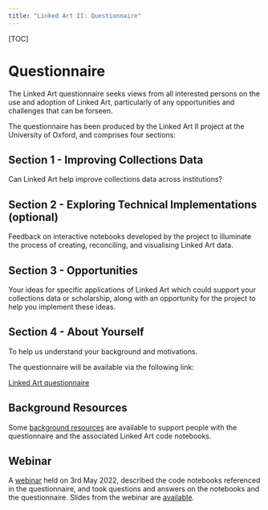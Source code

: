 ```yaml
---
title: "Linked Art II: Questionnaire"
---
```


[TOC]

# Questionnaire

The Linked Art questionnaire seeks views from all interested persons on the use and adoption of Linked Art, particularly of any opportunities and challenges that can be forseen. 

The questionnaire has been produced by the Linked Art II project at the University of Oxford, and comprises four sections:

## Section 1 - Improving Collections Data
Can Linked Art help improve collections data across institutions?

## Section 2 - Exploring Technical Implementations (optional)
Feedback on interactive notebooks developed by the project to illuminate the process of creating, reconciling, and visualising Linked Art data.

## Section 3 - Opportunities
Your ideas for specific applications of Linked Art which could support your collections data or scholarship, along with an opportunity for the project to help you implement these ideas.

## Section 4 - About Yourself
To help us understand your background and motivations.

The questionnaire will be available via the following link:

[Linked Art questionnaire](https://oxford.onlinesurveys.ac.uk/linked-art-adoption-opportunities-and-challenges)

## Background Resources

Some [background resources](../background-resources/) are available to support people with the questionnaire and the associated Linked Art code notebooks.

## Webinar

A [webinar](../webinar) held on 3rd May 2022, described the code notebooks referenced in the questionnaire, and took questions and answers on the notebooks and the questionnaire. Slides from the webinar are [available](../webinar/).


